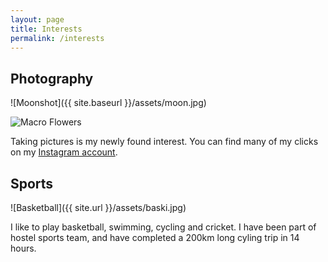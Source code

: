 ```yaml
---
layout: page
title: Interests
permalink: /interests
---
```


## Photography
![Moonshot]({{ site.baseurl }}/assets/moon.jpg)

![Macro Flowers]({{site.url}}/assets/macro.jpg)

Taking pictures is my newly found interest. You can find many of my clicks on my [Instagram account](https://instagram.com/abhishandy).

## Sports

![Basketball]({{ site.url }}/assets/baski.jpg)

I like to play basketball, swimming, cycling and cricket. I have been part of hostel sports team, and have completed a 200km long cyling trip in 14 hours.